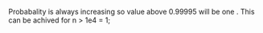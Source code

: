 Probabality is always increasing so value above 0.99995
will be one .
This can be achived for  n > 1e4  = 1;